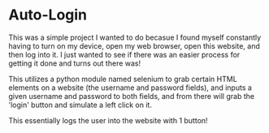 # Auto-Login

This was a simple project I wanted to do becasue I found myself constantly having to turn on my device, open my web browser, open this website, and then log into it. I just wanted to see if there was an easier process for getting it done and turns out there was! 

This utilizes a python module named selenium to grab certain HTML elements on a website (the username and password fields), and inputs a given username and password to both fields, and from there will grab the 'login' button and simulate a left click on it. 

This essentially logs the user into the website with 1 button!
